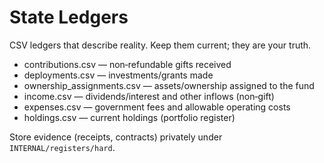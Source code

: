 # State Ledgers

CSV ledgers that describe reality. Keep them current; they are your truth.

- contributions.csv — non‑refundable gifts received
- deployments.csv — investments/grants made
- ownership_assignments.csv — assets/ownership assigned to the fund
 - income.csv — dividends/interest and other inflows (non‑gift)
 - expenses.csv — government fees and allowable operating costs
 - holdings.csv — current holdings (portfolio register)

Store evidence (receipts, contracts) privately under `INTERNAL/registers/hard`.
